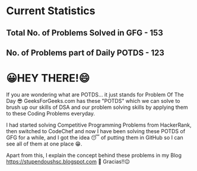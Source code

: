 # Current Statistics

## Total No. of Problems Solved in GFG - 153
## No. of Problems part of Daily POTDS - 123

# 😀HEY THERE!😄

If you are wondering what are POTDS... it just stands for Problem Of The Day 😎
GeeksForGeeks.com has these "POTDS" which we can solve to brush up our skills
of DSA and our problem solving skills by applying them to these Coding Problems everyday.

I had started solving Competitive Programming Problems from HackerRank, then switched to CodeChef and now I have been solving these POTDS of GFG for a while, 
and I got the idea 😴 of putting them in GitHub so I can see all of them at one place 😁.

Apart from this, I explain the concept behind these problems in my Blog https://stupendoushsc.blogspot.com 🙂 
Gracias!!😉